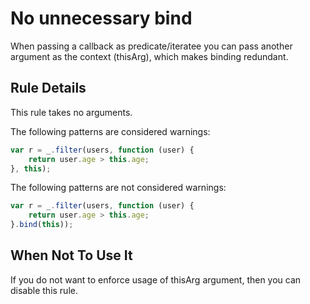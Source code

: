 # No unnecessary bind

When passing a callback as predicate/iteratee you can pass another argument as the context (thisArg), which makes binding redundant.

## Rule Details

This rule takes no arguments.

The following patterns are considered warnings:

```js
var r = _.filter(users, function (user) { 
    return user.age > this.age; 
}, this);
```

The following patterns are not considered warnings:

```js
var r = _.filter(users, function (user) { 
    return user.age > this.age; 
}.bind(this));
```


## When Not To Use It

If you do not want to enforce usage of thisArg argument, then you can disable this rule.
